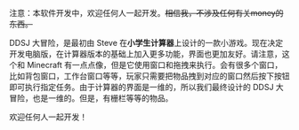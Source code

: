 注意：本软件开发中，欢迎任何人一起开发。~~相信我，不涉及任何有关money的东西。~~

DDSJ 大冒险，是最初由 Steve 在**小学生计算器**上设计的一款小游戏。现在决定开发电脑版，在计算器版本的基础上加入更多功能，界面也更加友好。请注意，这个和 Minecraft 有一点点像，但是它使用窗口和拖拽来执行。会有很多个窗口，比如背包窗口，工作台窗口等等，玩家只需要把物品拽到对应的窗口然后按下按钮即可执行指定任务。由于计算器的界面是一维的，所以我们最终设计的 DDSJ 大冒险，也是一维的。但是，有栅栏等等的物品。

欢迎任何人一起开发！
